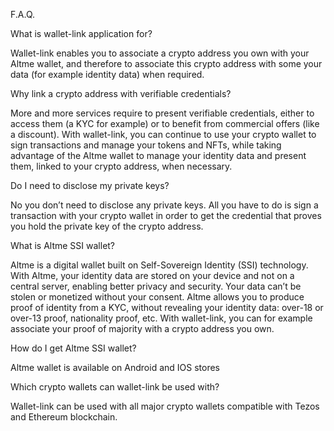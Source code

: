 F.A.Q.

What is wallet-link application for?

Wallet-link enables you to associate a crypto address you own with your Altme wallet, and therefore to associate this crypto address with some your data (for example identity data) when required.

Why link a crypto address with verifiable credentials?

More and more services require to present verifiable credentials, either to access them (a KYC for example) or to benefit from commercial offers (like a discount). With wallet-link, you can continue to use your crypto wallet to sign transactions and manage your tokens and NFTs, while taking advantage of the Altme wallet to manage your identity data and present them, linked to your crypto address, when necessary.

Do I need to disclose my private keys?

No you don’t need to disclose any private keys. All you have to do is sign a transaction with your crypto wallet in order to get the credential that proves you hold the private key of the crypto address.

What is Altme SSI wallet?

Altme is a digital wallet built on Self-Sovereign Identity (SSI) technology. With Altme, your identity data are stored on your device and not on a central server, enabling better privacy and security. Your data can’t be stolen or monetized without your consent.
Altme allows you to produce proof of identity from a KYC, without revealing your identity data: over-18 or over-13 proof, nationality proof, etc. With wallet-link, you can for example associate your proof of majority with a crypto address you own.

How do I get Altme SSI wallet?

Altme wallet is available on Android and IOS stores

Which crypto wallets can wallet-link be used with?

Wallet-link can be used with all major crypto wallets compatible with Tezos and Ethereum blockchain. 
